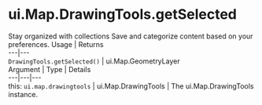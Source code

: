  
#  ui.Map.DrawingTools.getSelected
Stay organized with collections  Save and categorize content based on your preferences. 
Usage | Returns  
---|---  
`DrawingTools.getSelected()` | ui.Map.GeometryLayer  
Argument | Type | Details  
---|---|---  
this: `ui.map.drawingtools` | ui.Map.DrawingTools | The ui.Map.DrawingTools instance.  
